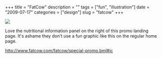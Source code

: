 +++
title = "FatCow"
description = ""
tags = ["fun", "illustration"]
date = "2009-07-17"
categories = ["design"]
slug = "fatcow"
+++


 

  <div id="screens-thumbs" class="clearfix">
    <div class="txt-center" id="design-submission"><a href="http://www.fatcow.com/fatcow/special-promo.bml#ic"><img id='bluga-thumbnail-1833' class='bluga-thumbnail large' src='//konigi.com/media/bluga/
wt4a60b5fe7a7cb.jpg'/></a></div>  
  </div>   
<p>Love the nutritional information panel on the right of this promo landing page. It's ashame they don't use a fun graphic like this on the regular home page.</p>
<p><a href="http://www.fatcow.com/fatcow/special-promo.bml#ic">http://www.fatcow.com/fatcow/special-promo.bml#ic</a></p>




